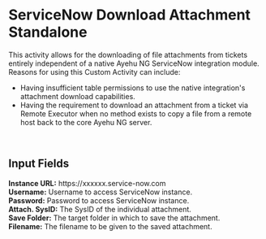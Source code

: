 <h1>ServiceNow Download Attachment Standalone</h1>

This activity allows for the downloading of file attachments from tickets entirely independent of a native Ayehu NG ServiceNow integration module.  Reasons for using this Custom Activity can include:
<br>
<ul>
  <li>Having insufficient table permissions to use the native integration's attachment download capabilities.</li>
  <li>Having the requirement to download an attachment from a ticket via Remote Executor when no method exists to copy a file from a remote host back to the core Ayehu NG server.</li>
</ul>
<br>
<h2>Input Fields</h2>
<b>Instance URL:</b> https://xxxxxx.service-now.com
<br>
<b>Username:</b> Username to access ServiceNow instance.
<br>
<b>Password:</b> Password to access ServiceNow instance.
<br>
<b>Attach. SysID:</b> The SysID of the individual attachment.
<br>
<b>Save Folder:</b> The target folder in which to save the attachment.
<br>
<b>Filename:</b> The filename to be given to the saved attachment.
